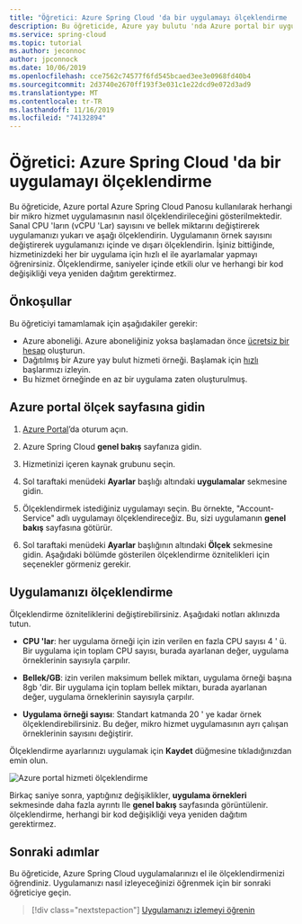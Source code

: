```yaml
---
title: "Öğretici: Azure Spring Cloud 'da bir uygulamayı ölçeklendirme | Microsoft Docs"
description: Bu öğreticide, Azure yay bulutu 'nda Azure portal bir uygulamayı nasıl ölçeklentireceğinizi öğreneceksiniz.
ms.service: spring-cloud
ms.topic: tutorial
ms.author: jeconnoc
author: jpconnock
ms.date: 10/06/2019
ms.openlocfilehash: cce7562c74577f6fd545bcaed3ee3e0968fd40b4
ms.sourcegitcommit: 2d3740e2670ff193f3e031c1e22dcd9e072d3ad9
ms.translationtype: MT
ms.contentlocale: tr-TR
ms.lasthandoff: 11/16/2019
ms.locfileid: "74132894"
---
```

# <a name="tutorial-scale-an-application-in-azure-spring-cloud"></a>Öğretici: Azure Spring Cloud 'da bir uygulamayı ölçeklendirme

Bu öğreticide, Azure portal Azure Spring Cloud Panosu kullanılarak herhangi bir mikro hizmet uygulamasının nasıl ölçeklendirileceğini gösterilmektedir. Sanal CPU 'ların (vCPU 'Lar) sayısını ve bellek miktarını değiştirerek uygulamanızı yukarı ve aşağı ölçeklendirin. Uygulamanın örnek sayısını değiştirerek uygulamanızı içinde ve dışarı ölçeklendirin. İşiniz bittiğinde, hizmetinizdeki her bir uygulama için hızlı el ile ayarlamalar yapmayı öğrenirsiniz. Ölçeklendirme, saniyeler içinde etkili olur ve herhangi bir kod değişikliği veya yeniden dağıtım gerektirmez.

## <a name="prerequisites"></a>Önkoşullar

Bu öğreticiyi tamamlamak için aşağıdakiler gerekir:
* Azure aboneliği. Azure aboneliğiniz yoksa başlamadan önce [ücretsiz bir hesap](https://azure.microsoft.com/free/?WT.mc_id=A261C142F) oluşturun. 
* Dağıtılmış bir Azure yay bulut hizmeti örneği.  Başlamak için [hızlı](spring-cloud-quickstart-launch-app-cli.md) başlarımızı izleyin.
* Bu hizmet örneğinde en az bir uygulama zaten oluşturulmuş.


## <a name="navigate-to-the-scale-page-in-the-azure-portal"></a>Azure portal ölçek sayfasına gidin

1. [Azure Portal](https://portal.azure.com)’da oturum açın.

1. Azure Spring Cloud **genel bakış** sayfanıza gidin.

1. Hizmetinizi içeren kaynak grubunu seçin.

1. Sol taraftaki menüdeki **Ayarlar** başlığı altındaki **uygulamalar** sekmesine gidin.

1. Ölçeklendirmek istediğiniz uygulamayı seçin. Bu örnekte, "Account-Service" adlı uygulamayı ölçeklendireceğiz. Bu, sizi uygulamanın **genel bakış** sayfasına götürür.

1. Sol taraftaki menüdeki **Ayarlar** başlığının altındaki **Ölçek** sekmesine gidin. Aşağıdaki bölümde gösterilen ölçeklendirme öznitelikleri için seçenekler görmeniz gerekir.

## <a name="scale-your-application"></a>Uygulamanızı ölçeklendirme

Ölçeklendirme özniteliklerini değiştirebilirsiniz. Aşağıdaki notları aklınızda tutun.

* **CPU 'lar**: her uygulama örneği için izin verilen en fazla CPU sayısı 4 ' ü. Bir uygulama için toplam CPU sayısı, burada ayarlanan değer, uygulama örneklerinin sayısıyla çarpılır.

* **Bellek/GB**: izin verilen maksimum bellek miktarı, uygulama örneği başına 8gb 'dir.  Bir uygulama için toplam bellek miktarı, burada ayarlanan değer, uygulama örneklerinin sayısıyla çarpılır.

* **Uygulama örneği sayısı**: Standart katmanda 20 ' ye kadar örnek ölçeklendirebilirsiniz. Bu değer, mikro hizmet uygulamasının ayrı çalışan örneklerinin sayısını değiştirir.

Ölçeklendirme ayarlarınızı uygulamak için **Kaydet** düğmesine tıkladığınızdan emin olun.

![Azure portal hizmeti ölçeklendirme](media/spring-cloud-tutorial-scale-manual/scale-up-out.png)

Birkaç saniye sonra, yaptığınız değişiklikler, **uygulama örnekleri** sekmesinde daha fazla ayrıntı Ile **genel bakış** sayfasında görüntülenir. ölçeklendirme, herhangi bir kod değişikliği veya yeniden dağıtım gerektirmez.

## <a name="next-steps"></a>Sonraki adımlar

Bu öğreticide, Azure Spring Cloud uygulamalarınızı el ile ölçeklendirmenizi öğrendiniz.  Uygulamanızı nasıl izleyeceğinizi öğrenmek için bir sonraki öğreticiye geçin.

> [!div class="nextstepaction"]
> [Uygulamanızı izlemeyi öğrenin](spring-cloud-tutorial-distributed-tracing.md)
